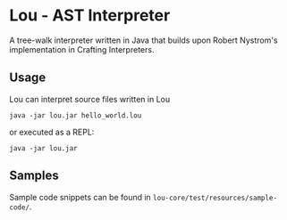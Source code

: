 # Lou - AST Interpreter

A tree-walk interpreter written in Java that builds upon Robert Nystrom's implementation in Crafting Interpreters.

## Usage

Lou can interpret source files written in Lou

```
java -jar lou.jar hello_world.lou
```

or executed as a REPL:

```
java -jar lou.jar
```

## Samples

Sample code snippets can be found in `lou-core/test/resources/sample-code/`.